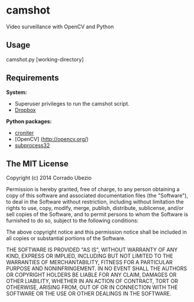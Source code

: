 camshot
=======

Video surveillance with OpenCV and Python


Usage
-----

camshot.py [working-directory]


Requirements
------------

**System:**
- Superuser privileges to run the camshot script.
- [Dropbox](https://www.dropbox.com/)

**Python packages:**
- [croniter](https://pypi.python.org/pypi/croniter)
- [OpenCV] (http://opencv.org/)
- [subprocess32](https://pypi.python.org/pypi/subprocess32)


The MIT License
---------------

Copyright (c) 2014 Corrado Ubezio

Permission is hereby granted, free of charge, to any person obtaining a copy
of this software and associated documentation files (the "Software"), to deal
in the Software without restriction, including without limitation the rights
to use, copy, modify, merge, publish, distribute, sublicense, and/or sell
copies of the Software, and to permit persons to whom the Software is
furnished to do so, subject to the following conditions:

The above copyright notice and this permission notice shall be included in all
copies or substantial portions of the Software.

THE SOFTWARE IS PROVIDED "AS IS", WITHOUT WARRANTY OF ANY KIND, EXPRESS OR
IMPLIED, INCLUDING BUT NOT LIMITED TO THE WARRANTIES OF MERCHANTABILITY,
FITNESS FOR A PARTICULAR PURPOSE AND NONINFRINGEMENT. IN NO EVENT SHALL THE
AUTHORS OR COPYRIGHT HOLDERS BE LIABLE FOR ANY CLAIM, DAMAGES OR OTHER
LIABILITY, WHETHER IN AN ACTION OF CONTRACT, TORT OR OTHERWISE, ARISING FROM,
OUT OF OR IN CONNECTION WITH THE SOFTWARE OR THE USE OR OTHER DEALINGS IN THE
SOFTWARE.

